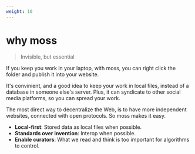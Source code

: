 ```yaml
---
weight: 10
---
```


# why moss

> Invisible, but essential

If you keep you work in your laptop, with moss, you can right click the folder and publish it into your website.

It's convinient, and a good idea to keep your work in local files, instead of a database in someone else's server. Plus, it can syndicate to other social media platforms, so you can spread your work.

The most direct way to decentralize the Web, is to have more independent websites, connected with open protocols. So moss makes it easy.

- **Local-first**: Stored data as local files when possible.
- **Standards over invention**: Interop when possible.
- **Enable curators**: What we read and think is too important for algorithms to control.
